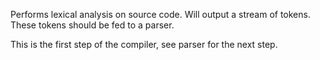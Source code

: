 Performs lexical analysis on source code. Will output a stream of tokens. These tokens should be fed to a parser.

This is the first step of the compiler, see parser for the next step.
